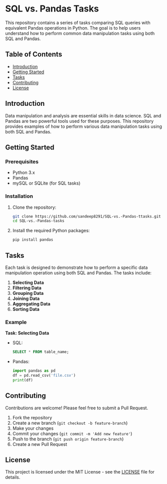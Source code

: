 # SQL vs. Pandas Tasks

This repository contains a series of tasks comparing SQL queries with equivalent Pandas operations in Python. The goal is to help users understand how to perform common data manipulation tasks using both SQL and Pandas.

## Table of Contents

- [Introduction](#introduction)
- [Getting Started](#getting-started)
- [Tasks](#tasks)
- [Contributing](#contributing)
- [License](#license)

## Introduction

Data manipulation and analysis are essential skills in data science. SQL and Pandas are two powerful tools used for these purposes. This repository provides examples of how to perform various data manipulation tasks using both SQL and Pandas.

## Getting Started

### Prerequisites

- Python 3.x
- Pandas
- mySQL or SQLite (for SQL tasks)

### Installation

1. Clone the repository:
    ```sh
    git clone https://github.com/sandeep8291/SQL-vs.-Pandas-ttasks.git
    cd SQL-vs.-Pandas-tasks
    ```
2. Install the required Python packages:
    ```sh
    pip install pandas
    ```

## Tasks

Each task is designed to demonstrate how to perform a specific data manipulation operation using both SQL and Pandas. The tasks include:

1. **Selecting Data**
2. **Filtering Data**
3. **Grouping Data**
4. **Joining Data**
5. **Aggregating Data**
6. **Sorting Data**

### Example

**Task: Selecting Data**

- SQL:
    ```sql
    SELECT * FROM table_name;
    ```

- Pandas:
    ```python
    import pandas as pd
    df = pd.read_csv('file.csv')
    print(df)
    ```

## Contributing

Contributions are welcome! Please feel free to submit a Pull Request.

1. Fork the repository
2. Create a new branch (`git checkout -b feature-branch`)
3. Make your changes
4. Commit your changes (`git commit -m 'Add new feature'`)
5. Push to the branch (`git push origin feature-branch`)
6. Create a new Pull Request

## License

This project is licensed under the MIT License - see the [LICENSE](LICENSE) file for details.
